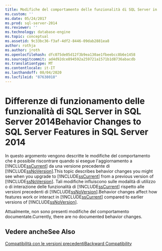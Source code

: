 ```yaml
---
title: Modifiche del comportamento delle funzionalità di SQL Server in SQL Server 2014 | Microsoft Docs
ms.custom: ''
ms.date: 05/24/2017
ms.prod: sql-server-2014
ms.reviewer: ''
ms.technology: database-engine
ms.topic: conceptual
ms.assetid: 9c33bc36-f3af-4df2-8446-09dab2881ea8
author: rothja
ms.author: jroth
ms.openlocfilehash: dfc075de05d12f3b9ea130ae1fbeebcc8b6e1458
ms.sourcegitcommit: ad4d92dce894592a259721a1571b1d8736abacdb
ms.translationtype: MT
ms.contentlocale: it-IT
ms.lasthandoff: 08/04/2020
ms.locfileid: "87638018"
---
```

# <a name="behavior-changes-to-sql-server-features-in-sql-server-2014"></a><span data-ttu-id="f173f-102">Differenze di funzionamento delle funzionalità di SQL Server in SQL Server 2014</span><span class="sxs-lookup"><span data-stu-id="f173f-102">Behavior Changes to SQL Server Features in SQL Server 2014</span></span>
  <span data-ttu-id="f173f-103">In questo argomento vengono descritte le modifiche del comportamento che è possibile riscontrare quando si esegue l'aggiornamento a [!INCLUDE[ssCurrent](../includes/sscurrent-md.md)] da una versione precedente di [!INCLUDE[ssNoVersion](../includes/ssnoversion-md.md)].</span><span class="sxs-lookup"><span data-stu-id="f173f-103">This topic describes behavior changes you might see when you upgrade to [!INCLUDE[ssCurrent](../includes/sscurrent-md.md)] from a previous version of [!INCLUDE[ssNoVersion](../includes/ssnoversion-md.md)].</span></span> <span data-ttu-id="f173f-104">Tali modifiche influiscono sulle modalità di utilizzo o di interazione delle funzionalità di [!INCLUDE[ssCurrent](../includes/sscurrent-md.md)] rispetto alle versioni precedenti di [!INCLUDE[ssNoVersion](../includes/ssnoversion-md.md)].</span><span class="sxs-lookup"><span data-stu-id="f173f-104">Behavior changes affect how features work or interact in [!INCLUDE[ssCurrent](../includes/sscurrent-md.md)] compared to earlier versions of [!INCLUDE[ssNoVersion](../includes/ssnoversion-md.md)].</span></span>  
  
 <span data-ttu-id="f173f-105">Attualmente, non sono presenti modifiche del comportamento documentate.</span><span class="sxs-lookup"><span data-stu-id="f173f-105">Currently, there are no documented behavior changes.</span></span>  
  
## <a name="see-also"></a><span data-ttu-id="f173f-106">Vedere anche</span><span class="sxs-lookup"><span data-stu-id="f173f-106">See Also</span></span>  
 [<span data-ttu-id="f173f-107">Compatibilità con le versioni precedenti</span><span class="sxs-lookup"><span data-stu-id="f173f-107">Backward Compatibility</span></span>](../../2014/getting-started/backward-compatibility.md)  
  
  
